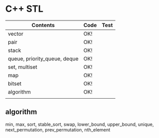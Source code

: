 # C++ STL



| Contents                     | Code | Test |
| ---------------------------- | ---- | ---- |
| vector                       | OK!  |      |
| pair                         | OK!  |      |
| stack                        | OK!  |      |
| queue, priority_queue, deque | OK!  |      |
| set, multiset                | OK!  |      |
| map                          | OK!  |      |
| bitset                       | OK!  |      |
| algorithm                    | OK!  |      |
|                              |      |      |



## algorithm

min, max, sort, stable_sort, swap, lower_bound, upper_bound, unique, next_permutation, prev_permutation, nth_element